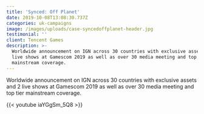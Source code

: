 ```yaml
---
title: 'Synced: Off Planet'
date: 2019-10-08T13:08:30.737Z
categories: uk-campaigns
image: /images/uploads/case-syncedoffplanet-header.jpg
testimonial: ''
client: Tencent Games
description: >-
  Worldwide announcement on IGN across 30 countries with exclusive assets and 2
  live shows at Gamescom 2019 as well as over 30 media meeting and top tier
  mainstream coverage.
---
```

Worldwide announcement on IGN across 30 countries with exclusive assets and 2 live shows at Gamescom 2019 as well as over 30 media meeting and top tier mainstream coverage.

{{< youtube iaYGgSm_5Q8 >}}
